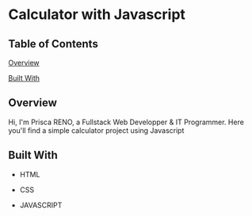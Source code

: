 # Calculator with Javascript

## Table of Contents

[Overview](#overview)

[Built With](#built-with)

## Overview
Hi, 
I'm Prisca RENO, a Fullstack Web Developper & IT Programmer.
Here you'll find a simple calculator project using Javascript

## Built With
* HTML

* CSS

* JAVASCRIPT

